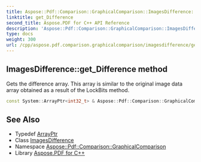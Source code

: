```yaml
---
title: Aspose::Pdf::Comparison::GraphicalComparison::ImagesDifference::get_Difference method
linktitle: get_Difference
second_title: Aspose.PDF for C++ API Reference
description: 'Aspose::Pdf::Comparison::GraphicalComparison::ImagesDifference::get_Difference method. Gets the difference array. This array is similar to the original image data array obtained as a result of the LockBits method in C++.'
type: docs
weight: 300
url: /cpp/aspose.pdf.comparison.graphicalcomparison/imagesdifference/get_difference/
---
```

## ImagesDifference::get_Difference method


Gets the difference array. This array is similar to the original image data array obtained as a result of the LockBits method.

```cpp
const System::ArrayPtr<int32_t> & Aspose::Pdf::Comparison::GraphicalComparison::ImagesDifference::get_Difference() const
```

## See Also

* Typedef [ArrayPtr](../../../system/arrayptr/)
* Class [ImagesDifference](../)
* Namespace [Aspose::Pdf::Comparison::GraphicalComparison](../../)
* Library [Aspose.PDF for C++](../../../)
